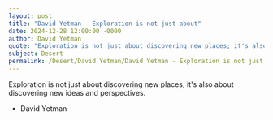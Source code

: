 ```yaml
---
layout: post
title: "David Yetman - Exploration is not just about"
date: 2024-12-28 12:00:00 -0000
author: David Yetman
quote: "Exploration is not just about discovering new places; it's also about discovering new ideas and perspectives."
subject: Desert
permalink: /Desert/David Yetman/David Yetman - Exploration is not just about
---
```


Exploration is not just about discovering new places; it's also about discovering new ideas and perspectives.

- David Yetman
